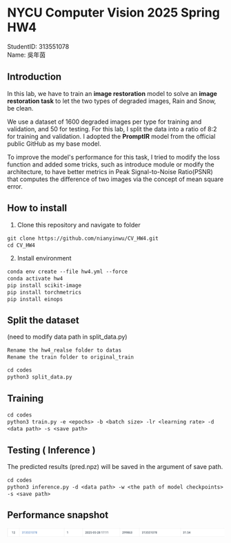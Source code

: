 # NYCU Computer Vision 2025 Spring HW4
StudentID: 313551078 \
Name: 吳年茵

## Introduction
In this lab, we have to train an __image restoration__ model to solve an __image restoration task__ to let the two types of degraded images, Rain and Snow, be clean.

We use a dataset of 1600 degraded images per type for training and validation, and 50 for testing. For this lab, I split the data into a ratio of 8:2 for training and validation. 
I adopted the __PromptIR__ model from the official public GitHub as my base model.

To improve the model's performance for this task, I tried to modify the loss function and added some tricks, such as introduce module or modify the architecture, to have better metrics in Peak Signal-to-Noise Ratio(PSNR) that computes the difference of two images via the concept of mean square error.


## How to install
1. Clone this repository and navigate to folder
```shell
git clone https://github.com/nianyinwu/CV_HW4.git
cd CV_HW4
```
2. Install environment
```shell
conda env create --file hw4.yml --force
conda activate hw4
pip install scikit-image
pip install torchmetrics
pip install einops

```



## Split the dataset
(need to modify data path in split_data.py)
```shell
Rename the hw4_realse folder to datas
Rename the train folder to original_train
```
```shell
cd codes
python3 split_data.py 
```


## Training
```shell
cd codes
python3 train.py -e <epochs> -b <batch size> -lr <learning rate> -d <data path> -s <save path> 
```
## Testing ( Inference )
The predicted results (pred.npz) will be saved in the argument of save path.
```shell
cd codes
python3 inference.py -d <data path> -w <the path of model checkpoints> -s <save path>
```

## Performance snapshot
![image](https://github.com/nianyinwu/CV_HW4/blob/main/result/snapshot.png)
